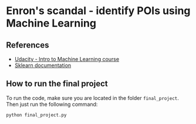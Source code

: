 Enron's scandal - identify POIs using Machine Learning
==============

## References
- [Udacity - Intro to Machine Learning course](https://www.udacity.com/course/ud120)
- [Sklearn documentation](http://scikit-learn.org/stable/documentation.html)


## How to run the final project

To run the code, make sure you are located in the folder `final_project`. Then just run the following command:
```{Shell}
python final_project.py
```

